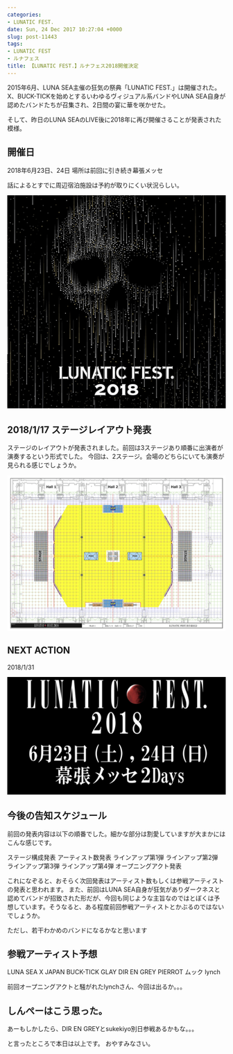 ```yaml
---
categories:
- LUNATIC FEST.
date: Sun, 24 Dec 2017 10:27:04 +0000
slug: post-11443
tags:
- LUNATIC FEST
- ルナフェス
title: 【LUNATIC FEST.】ルナフェス2018開催決定
---
```


2015年6月、LUNA SEA主催の狂気の祭典「LUNATIC FEST.」は開催された。X、BUCK-TICKを始めとするいわゆるヴィジュアル系バンドやLUNA SEA自身が認めたバンドたちが召集され、2日間の宴に華を咲かせた。

そして、昨日のLUNA SEAのLIVE後に2018年に再び開催さることが発表された模様。


<!--more-->


<h2>開催日</h2>

2018年6月23日、24日
場所は前回に引き続き幕張メッセ

話によるとすでに周辺宿泊施設は予約が取りにくい状況らしい。

![](images/5EAFFD68-AA97-4DF6-B165-680A70740386.jpeg)

<h2>2018/1/17 ステージレイアウト発表</h2>

ステージのレイアウトが発表されました。前回は3ステージあり順番に出演者が演奏するという形式でした。
今回は、2ステージ。会場のどちらにいても演奏が見られる感じでしょうか。

![](images/stageplan1.png)


<h2>NEXT ACTION</h2>

2018/1/31

![](images/626C2273-E3FD-47F2-8EDB-1371D060DBBC.jpeg)

<h2>今後の告知スケジュール</h2>

前回の発表内容は以下の順番でした。細かな部分は割愛していますが大まかにはこんな感じです。

ステージ構成発表
アーティスト数発表
ラインアップ第1弾
ラインアップ第2弾
ラインアップ第3弾
ラインアップ第4弾
オープニングアクト発表

これになぞると、おそらく次回発表はアーティスト数もしくは参戦アーティストの発表と思われます。
また、前回はLUNA SEA自身が狂気がありダークネスと認めてバンドが招致された形だが、今回も同じような主旨なのではとぼくは予想しています。そうなると、ある程度前回参戦アーティストとかぶるのではないでしょうか。

ただし、若干わかめのバンドになるかなと思います

<h2>参戦アーティスト予想</h2>

LUNA SEA
X JAPAN
BUCK-TICK
GLAY
DIR EN GREY
PIERROT
ムック
lynch

前回オープニングアクトと騒がれたlynchさん、今回は出るか。。。


<h2>しんぺーはこう思った。</h2>

あーもしかしたら、DIR EN GREYとsukekiyo別日参戦あるかもな。。。

と言ったところで本日は以上です。
おやすみなさい。